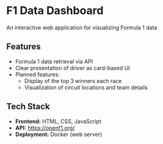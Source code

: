 # F1 Data Dashboard

An interactive web application for visualizing Formula 1 data 

## Features
- Formula 1 data retrieval via API
- Clear presentation of driver as card-based UI
- Planned features:
  - Display of the top 3 winners each race
  - Visualization of circuit locations and team details


## Tech Stack
- **Frontend:** HTML, CSS, JavaScript
- **API:** https://openf1.org/ 
- **Deployment:** Docker (web server)